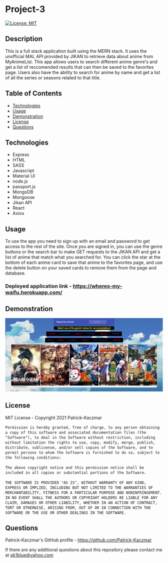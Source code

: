 # Project-3

[![License: MIT](https://img.shields.io/badge/License-MIT-yellow.svg)](https://opensource.org/licenses/MIT)

## Description
This is a full stack application built using the MERN stack. It uses the unofficial MAL API provided by JIKAN to retrieve data about anime from MyAnimeList. This app allows users to search different anime genre's and get a list of reccomended results that can then be saved to the favorites page. Users also have the ability to search for anime by name and get a list of all the series or seasons related to that title.

## Table of Contents
* [Technologies](#Technologies)
* [Usage](#Usage)
* [Demonstration](#Demonstration)
* [License](#License)
* [Questions](#Questions)

## Technologies
* Express
* HTML
* SASS
* Javascript
* Material UI
* node.js
* passport.js
* MongoDB
* Mongoose
* Jikan API
* React
* Axios

## Usage
To use the app you need to sign up with an email and password to get access to the rest of the site. Once you are signed in, you can use the genre buttons or the search bar to make GET requests to the JIKAN API and get a list of anime that match what you searched for. You can click the star at the bottom of each anime card to save that anime to the favorites page, and use the delete button on your saved cards to remove them from the page and database.

### Deployed application link - https://wheres-my-waifu.herokuapp.com/

## Demonstration
![example-readme-demo](./client/public/animeProject.png)

## License
MIT License - Copyright 2021 Patrick-Kaczmar

    Permission is hereby granted, free of charge, to any person obtaining a copy of this software and associated documentation files (the "Software"), to deal in the Software without restriction, including without limitation the rights to use, copy, modify, merge, publish, distribute, sublicense, and/or sell copies of the Software, and to permit persons to whom the Software is furnished to do so, subject to the following conditions:
    
    The above copyright notice and this permission notice shall be included in all copies or substantial portions of the Software.
    
    THE SOFTWARE IS PROVIDED "AS IS", WITHOUT WARRANTY OF ANY KIND, EXPRESS OR IMPLIED, INCLUDING BUT NOT LIMITED TO THE WARRANTIES OF MERCHANTABILITY, FITNESS FOR A PARTICULAR PURPOSE AND NONINFRINGEMENT. IN NO EVENT SHALL THE AUTHORS OR COPYRIGHT HOLDERS BE LIABLE FOR ANY CLAIM, DAMAGES OR OTHER LIABILITY, WHETHER IN AN ACTION OF CONTRACT, TORT OR OTHERWISE, ARISING FROM, OUT OF OR IN CONNECTION WITH THE SOFTWARE OR THE USE OR OTHER DEALINGS IN THE SOFTWARE.

## Questions
Patrick-Kaczmar's GitHub profile - https://github.com/Patrick-Kaczmar

If there are any additional questions about this repository please contact me at pk1blue@yahoo.com
